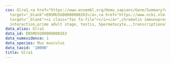 ```yaml
---
csv: Glra1,<a href="https://www.ensembl.org/Homo_sapiens/Gene/Summary?db=core;g=ENSMUSG00000000263"
  target="_blank">ENSMUSG00000000263</a>,<a href="https://www.ncbi.nlm.nih.gov/pubmed/25450459"
  target="_blank"><i class="fas fa-file"></i></a>",chromatin immunoprecipitation assay,direct
  interaction,prime adult stage, testis, Spermatocyte,,,transcriptional regulation,
data_alias: Glra1
data_id: ENSMUSG00000000263
data_numevidence: 1
data_species: Mus musculus
data_taxid: '10090'
title: Glra1
---
```

